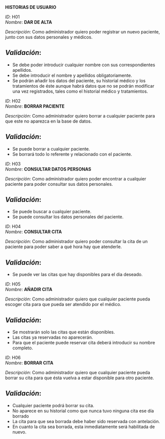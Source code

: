 **HISTORIAS DE USUARIO**

*ID*: H01       
*Nombre*: **DAR DE ALTA**

*Descripción*: Como administrador quiero poder registrar un nuevo paciente, junto con sus datos personales y médicos.
## *Validación*:
* Se debe poder introducir cualquier nombre con sus correspondientes apellidos.
* Se debe introducir el nombre y apellidos obligatoriamente.
* Se podrán añadir los datos del paciente, su historial médico y los tratamientos de éste aunque habrá datos que no se podrán modificar una vez registrados, tales como el historial médico y tratamientos.
 

*ID*: H02       
*Nombre*: **BORRAR PACIENTE**

*Descripción*: Como administrador quiero borrar a cualquier paciente para que este no aparezca en la base de datos.
## *Validación*:
* Se puede borrar a cualquier paciente.
* Se borrará todo lo referente y relacionado con el paciente.


*ID*: H03       
*Nombre*: **CONSULTAR DATOS PERSONAS**

*Descripción*: Como administrador quiero poder encontrar a cualquier paciente para poder consultar sus datos personales.
## *Validación*:
* Se puede buscar a cualquier paciente.
* Se puede consultar los datos personales del paciente.


*ID*: H04       
*Nombre*: **CONSULTAR CITA**

*Descripción*: Como administrador quiero poder consultar la cita de un paciente para poder saber a qué hora hay que atenderle.
## *Validación*:
* Se puede ver las citas que hay disponibles para el dia deseado.
 

*ID*: H05       
*Nombre*: **AÑADIR CITA**

*Descripción*: Como administrador quiero que cualquier paciente pueda escoger cita para que pueda ser atendido por el médico.
## *Validación*:
* Se mostrarán solo las citas que están disponibles.
* Las citas ya reservadas no aparecerán.
* Para que el paciente puede reservar cita deberá introducir su nombre completo.

 
*ID*: H06       
*Nombre*: **BORRAR CITA**

*Descripción*: Como administrador quiero que cualquier paciente pueda borrar su cita para que ésta vuelva a estar disponible para otro paciente.
## *Validación*:
* Cualquier paciente podrá borrar su cita. 
* No aparece en su historial como que nunca tuvo ninguna cita ese día borrado
* La cita para que sea borrada debe haber sido reservada con antelación.
* En cuanto la cita sea borrada, esta inmediatamente será habilitada de nuevo.
